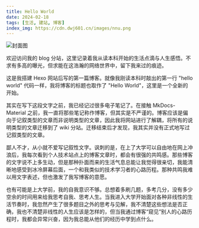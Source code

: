 ```yaml
---
title: Hello World
date: 2024-02-18
tags: [生活, 建站, 博客]
index_img: https://cdn.dwj601.cn/images/nnu.png
---
```


![封面图](https://cdn.dwj601.cn/images/nnu.png)

欢迎访问我的 blog 分站，这里记录着我从读本科开始的生活点滴与人生感悟。不求有多高的曝光，但求能在这浩瀚的网络世界中，留下我来过的痕迹。

这是我搭建 Hexo 网站后写的第一篇博客。就像我刚读本科时敲出的第一行 "hello world" 代码一样，我将博客的标题也取作了 "Hello World"，这里是一个全新的开始。

其实在写下这段文字之前，我已经记过很多电子笔记了。在接触 MkDocs-Material 之前，我一直将那些笔记称作博客，但其实是不严谨的。博客应该是偏向于记叙类型的文章而非说明类型的文章，因此我将网站进行了解耦，将所有的说明类型的文章迁移到了 wiki 分站。迁移结束后才发现，我其实并没有正式地写过记叙类型的文章。

鄙人不才，从小就不爱写记叙性文字。讽刺的是，在上了大学可以自由地在网上冲浪后，我每次看到个人技术站点上的博客文章时，都会有很强的共鸣感。那些博客的文字说不上多生动，但是那种扑面而来的生活气息总能让我觉得很亲切，我能清晰地感受到冰冷屏幕后面，一个和我类似的技术学习者的心路历程。那种共鸣我难以用文字表述，但也激发了我写博客的意愿。

也有可能是上大学前，我的自我意识不够。总想着多刷几题，多考几分，没有多少空余的时间用来给我思考自我、思考人生。当我进入大学开始面对各种非线性的生活节奏时，我忽然产生了很多题目之外的思考与见解，我不清楚这些想法是否正确，我也不清楚非线性的人生应该是怎样的，但当我通过博客“窥见”别人的心路历程时，我都会异常兴奋，因为我总能从他们的经历中学到点什么。
